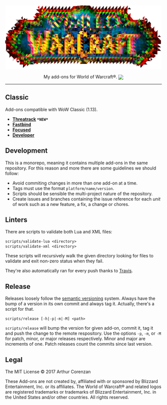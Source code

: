 <p align="center"><img src="wow.png" width="640"></p>
<p align="center">My add-ons for World of Warcraft®. <a href="https://travis-ci.org/haggen/wow"><img src="https://travis-ci.org/haggen/wow.svg?branch=master" valign="middle"></a></p>

---

## Classic

Add-ons compatible with WoW Classic (1.13).

- **[Threatrack](/classic/Threatrack) `*NEW*`**
- **[Fastbind](/classic/Fastbind)**
- **[Focused](/classic/Focused)**
- **[Developer](/classic/Developer)**

## Development

This is a monorepo, meaning it contains multiple add-ons in the same repository. For this reason and more there are some guidelines we should follow:

- Avoid commiting changes in more than one add-on at a time.
- Tags must use the format `platform/name/version`.
- Scripts should be sensible the multi-project nature of the repository.
- Create issues and branches containing the issue reference for each _unit_ of work such as a new feature, a fix, a change or chores.

## Linters

There are scripts to validate both Lua and XML files:

```shell
scripts/validate-lua <directory>
scripts/validate-xml <directory>
```

These scripts will recursively walk the given directory looking for files to validate and exit non-zero status when they fail.

They're also automatically ran for every push thanks to [Travis](https://travis-ci.org).

## Release

Releases loosely follow the [semantic versioning](https://semver.org/) system. Always have the bump of a version in its own commit and always tag it. Actually, there's a script for that.

```shell
scripts/release [-h|-p|-m|-M] <path>
```

`scripts/release` will bump the version for given add-on, commit it, tag it and push the change to the remote respository. Use the options `-p`, `-m`, or `-M` for patch, minor, or major releases respectively. Minor and major are increments of one. Patch releases count the commits since last version.

## Legal

The MIT License © 2017 Arthur Corenzan

These Add-ons are not created by, affiliated with or sponsored by Blizzard Entertainment, Inc. or its affiliates. The World of Warcraft® and related logos are registered trademarks or trademarks of Blizzard Entertainment, Inc. in the United States and/or other countries. All rights reserved.
